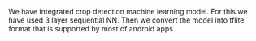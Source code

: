 We have integrated crop detection machine learning model. For this we have used 3 layer sequential NN.
Then we convert the model into tflite format that is supported by most of android apps.

